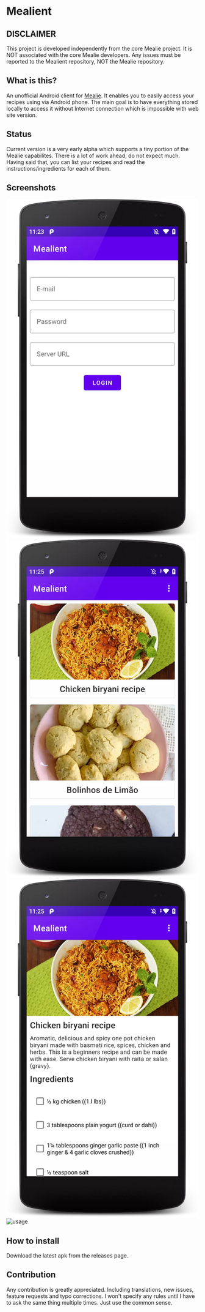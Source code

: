 # Mealient

## DISCLAIMER

This project is developed independently from the core Mealie project. It is NOT associated with the
core Mealie developers. Any issues must be reported to the Mealient repository, NOT the Mealie
repository.

## What is this?

An unofficial Android client for [Mealie](https://hay-kot.github.io/mealie/). It enables you to
easily access your recipes using via Android phone. The main goal is to have everything stored
locally to access it without Internet connection which is impossible with web site version.

## Status

Current version is a very early alpha which supports a tiny portion of the Mealie capabilites. There
is a lot of work ahead, do not expect much. Having said that, you can list your recipes and read the
instructions/ingredients for each of them.

## Screenshots

![login-screen](screenshots/login.webp)
![recipes-screen](screenshots/recipes.webp)
![recipe-info-screen](screenshots/recipe_info.webp)
![usage](screenshots/usage.gif)

## How to install

Download the latest apk from the releases page.

## Contribution

Any contribution is greatly appreciated. Including translations, new issues, feature requests and
typo corrections. I won't specify any rules until I have to ask the same thing multiple times. Just
use the common sense.